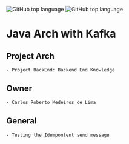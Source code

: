 ![GitHub top language](https://img.shields.io/badge/JAVA-11-brightgreen)
![GitHub top language](https://img.shields.io/badge/APP%20RELEASE-1.0.0-blue)
# Java Arch with Kafka

## Project Arch
	- Project BackEnd: Backend End Knowledge
	
## Owner
	- Carlos Roberto Medeiros de Lima
	
## General
	- Testing the Idempontent send message


